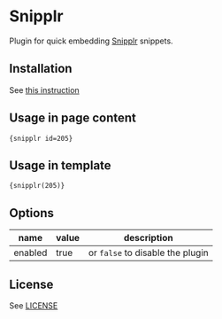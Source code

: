 # Snipplr

Plugin for quick embedding [Snipplr](http://snipplr.com/) snippets.

## Installation
See [this instruction](http://fansoro.org/documentation/plugins/plugins-installation)

## Usage in page content

```
{snipplr id=205}
```

## Usage in template

```smarty
{snipplr(205)}
```

## Options

| name  | value | description |
|---|---|---|
| enabled | true | or `false` to disable the plugin |

## License
See  [LICENSE](https://github.com/fansoro/fansoro-plugin-snipplr/blob/master/LICENSE)
